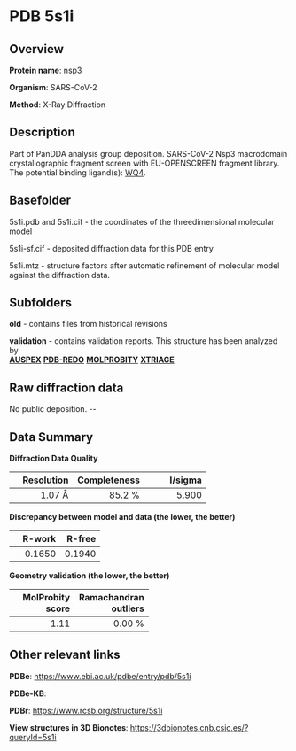# PDB 5s1i

## Overview

**Protein name**: nsp3

**Organism**: SARS-CoV-2

**Method**: X-Ray Diffraction

## Description

Part of PanDDA analysis group deposition. SARS-CoV-2 Nsp3 macrodomain crystallographic fragment screen with EU-OPENSCREEN fragment library. The potential binding ligand(s): [WQ4](https://www.rcsb.org/ligand/WQ4).

## Basefolder

5s1i.pdb and 5s1i.cif - the coordinates of the threedimensional molecular model

5s1i-sf.cif - deposited diffraction data for this PDB entry

5s1i.mtz - structure factors after automatic refinement of molecular model against the diffraction data.

## Subfolders



**old** - contains files from historical revisions

**validation** - contains validation reports. This structure has been analyzed by <br>[**AUSPEX**](https://github.com/thorn-lab/coronavirus_structural_task_force/tree/master/pdb/nsp3/SARS-CoV-2/5s1i/validation/auspex) [**PDB-REDO**](https://github.com/thorn-lab/coronavirus_structural_task_force/tree/master/pdb/nsp3/SARS-CoV-2/5s1i/validation/pdb-redo) [**MOLPROBITY**](https://github.com/thorn-lab/coronavirus_structural_task_force/tree/master/pdb/nsp3/SARS-CoV-2/5s1i/validation/molprobity) [**XTRIAGE**](https://github.com/thorn-lab/coronavirus_structural_task_force/blob/master/pdb/nsp3/SARS-CoV-2/5s1i/validation/Xtriage_output.log)  



## Raw diffraction data

No public deposition. --<br> 

## Data Summary
**Diffraction Data Quality**

|   | Resolution | Completeness| I/sigma |
|---|-------------:|----------------:|--------------:|
|   |1.07 Å|85.2  %|<img width=50/>5.900|

**Discrepancy between model and data (the lower, the better)**

|   | **R-work**| **R-free**   
|---|-------------:|----------------:|           
||  0.1650|  0.1940|

**Geometry validation (the lower, the better)**

|   |**MolProbity<br>score**| **Ramachandran<br>outliers** 
|---|-------------:|----------------:|
||  1.11|  0.00 %|

 

 



## Other relevant links 
**PDBe**:  https://www.ebi.ac.uk/pdbe/entry/pdb/5s1i

**PDBe-KB**:  
 
**PDBr**: https://www.rcsb.org/structure/5s1i 

**View structures in 3D Bionotes**: https://3dbionotes.cnb.csic.es/?queryId=5s1i

